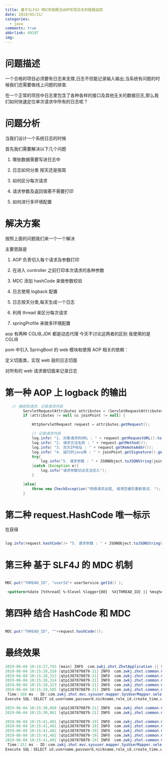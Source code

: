 ```yaml
---
title: 基于SLF4J MDC机制配合AOP实现日志的链路追踪
date: 2019/05/31/
categories:
  - java
comments: true
abbrlink: 49197
img:
---
```


# 问题描述

一个合格的项目必须要有日志来支撑,日志不但能记录输入输出,当系统有问题的时候我们还需要做线上问题的排查.

在一个正常的项目中日志里包含了各种各样的接口及其他无关的数据日志,那么我们如何快速定位单次请求中所有的日志呢 ?

# 问题分析

当我们设计一个系统日志的时候

首先我们需要解决以下几个问题

1. 哪些数据需要写进日志中

2. 日志如何分类 按天还是按周

3. 如何区分每次请求

4. 请求参数及返回值需不需要打印

5. 如何进行多环境配置

# 解决方案

按照上面的问题我们来一个一个解决

主要思路是

1. AOP 负责切入每个请求及参数打印

2. 在进入 controller 之前打印本次请求的各种参数

3. MDC 添加 hashCode 来做参数校验

4. 日志使用 logback 配置

5. 日志按天分类,每天生成一个日志

6. 利用 thread 来区分每次请求

7. springProfile 来做多环境配置

aop 有两种
CGLIB,JDK 都是动态代理 今天不讨论这两者的区别 我使用的是 CGLIB

pom 中引入 SpringBoot 的 web 模块和使用 AOP 相关的依赖：

定义切面类，实现 web 层的日志切面

对所有的 web 请求做切面来记录日志

# 第一种 AOP 上 logback 的输出

```java
   // 接收到请求，记录请求内容
        ServletRequestAttributes attributes = (ServletRequestAttributes) RequestContextHolder.getRequestAttributes();
        if (attributes != null && joinPoint != null) {

            HttpServletRequest request = attributes.getRequest();

            // 记录请求内容
            log.info( "1. 对象请求的URL : " + request.getRequestURL().toString());
            log.info( "2. 请求方法名称 : " + request.getMethod());
            log.info( "3. 对方IP地址 : " + request.getRemoteAddr());
            log.info( "4. 运行的java类 : " + joinPoint.getSignature().getDeclaringTypeName() + "." + joinPoint.getSignature().getName());
            try{
                log.info("5. 请求参数 : " + JSONObject.toJSONString(joinPoint.getArgs() ));
            }catch (Exception e){
                log.info("请求参数切点无法切入");
            }

        }else{
            throw new CheckException("网络请求出错, 请清空缓存重新尝试. ");
        }
```

# 第二种 request.HashCode 唯一标示

在获得

```java

log.info(request.hashCode()+ "5. 请求参数 : " + JSONObject.toJSONString(joinPoint.getArgs() ));
```

# 第三种 基于 SLF4J 的 MDC 机制

```java

MDC.put("THREAD_ID", "userId"+ userService.getId() );

```

```xml
 <pattern>%date [%thread] %-5level %logger{80}  %X{THREAD_ID} || %msg%n</pattern>
```

# 第四种 结合 HashCode 和 MDC

```java

MDC.put("THREAD_ID", ""+request.hashCode());

```

# 最终效果

```java
2019-06-04 10:14:27,743 [main] INFO  com.zwkj.zhxt.ZhxtApplication || Started ZhxtApplication in 48.489 seconds (JVM running for 56.375)
2019-06-04 10:15:28,310 [qtp1387878879-21] INFO  com.zwkj.zhxt.common.ControllerAOP || 1. 对象请求的URL : http://localhost:8088/zhxtotc/sys-user/login
2019-06-04 10:15:28,313 [qtp1387878879-21] INFO  com.zwkj.zhxt.common.ControllerAOP || 2. 请求方法名称 : POST
2019-06-04 10:15:28,314 [qtp1387878879-21] INFO  com.zwkj.zhxt.common.ControllerAOP || 3. 对方IP地址 : 0:0:0:0:0:0:0:1
2019-06-04 10:15:28,323 [qtp1387878879-21] INFO  com.zwkj.zhxt.common.ControllerAOP || 4. 运行的java类 : com.zwkj.zhxt.controller.SysUserController.findSysUser
2019-06-04 10:15:28,585 [qtp1387878879-21] INFO  com.zwkj.zhxt.common.ControllerAOP || 2825564545. 请求参数 : [{"code":"string","password":"123456","phone":"string","username":"admin12"}]
 Time：168 ms - ID：com.zwkj.zhxt.mvc.sysuser.mapper.SysUserMapper.selectOne
Execute SQL：SELECT id,username,password,nickname,role_id,create_time,update_time,delete_status,user_id FROM sys_user WHERE username = 'admin12' AND password = '4QrcOUm6Wau+VuBX8g+IPg=='

2019-06-04 10:15:30,860 [qtp1387878879-21] INFO  com.zwkj.zhxt.common.ControllerAOP || @Around:结果是 :ResultBean com.zwkj.zhxt.controller.SysUserController.findSysUser(UserModel) use time: 2551
2019-06-04 10:15:30,861 [qtp1387878879-21] INFO  com.zwkj.zhxt.common.ControllerAOP || 282556454: 方法的返回值 : ResultBean(msg=success, code=0, data=eyJhbGciOiJIUzI1NiIsInR5cCI6IkpXVCJ9.eyJub3ciOiIxNTU5NjE0NTMwMjE2emh4dCIsImtleSI6InVzZXIxMiJ9.ae7ra7hvDSp5N6YfuGYzr8ULeq7Zr5OuC_4PbybqceY)
```

```java
2019-06-04 10:15:41,401 [qtp1387878879-19] INFO  com.zwkj.zhxt.common.ControllerAOP || 1. 对象请求的URL : http://localhost:8088/zhxtotc/sys-user/login
2019-06-04 10:15:41,401 [qtp1387878879-19] INFO  com.zwkj.zhxt.common.ControllerAOP || 2. 请求方法名称 : POST
2019-06-04 10:15:41,402 [qtp1387878879-19] INFO  com.zwkj.zhxt.common.ControllerAOP || 3. 对方IP地址 : 0:0:0:0:0:0:0:1
2019-06-04 10:15:41,402 [qtp1387878879-19] INFO  com.zwkj.zhxt.common.ControllerAOP || 4. 运行的java类 : com.zwkj.zhxt.controller.SysUserController.findSysUser
2019-06-04 10:15:41,402 [qtp1387878879-19] INFO  com.zwkj.zhxt.common.ControllerAOP || 2825564545. 请求参数 : [{"code":"string","password":"123456","phone":"string","username":"admin12"}]
 Time：151 ms - ID：com.zwkj.zhxt.mvc.sysuser.mapper.SysUserMapper.selectOne
Execute SQL：SELECT id,username,password,nickname,role_id,create_time,update_time,delete_status,user_id FROM sys_user WHERE username = 'admin12' AND password = '4QrcOUm6Wau+VuBX8g+IPg=='

```

